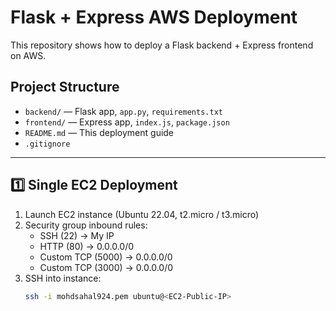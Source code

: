 # Flask + Express AWS Deployment

This repository shows how to deploy a Flask backend + Express frontend on AWS.

## Project Structure

- `backend/` — Flask app, `app.py`, `requirements.txt`
- `frontend/` — Express app, `index.js`, `package.json`
- `README.md` — This deployment guide
- `.gitignore`

---

## 1️⃣ Single EC2 Deployment

1. Launch EC2 instance (Ubuntu 22.04, t2.micro / t3.micro)  
2. Security group inbound rules:
   - SSH (22) → My IP  
   - HTTP (80) → 0.0.0.0/0  
   - Custom TCP (5000) → 0.0.0.0/0  
   - Custom TCP (3000) → 0.0.0.0/0  
3. SSH into instance:
   ```bash
   ssh -i mohdsahal924.pem ubuntu@<EC2-Public-IP>
